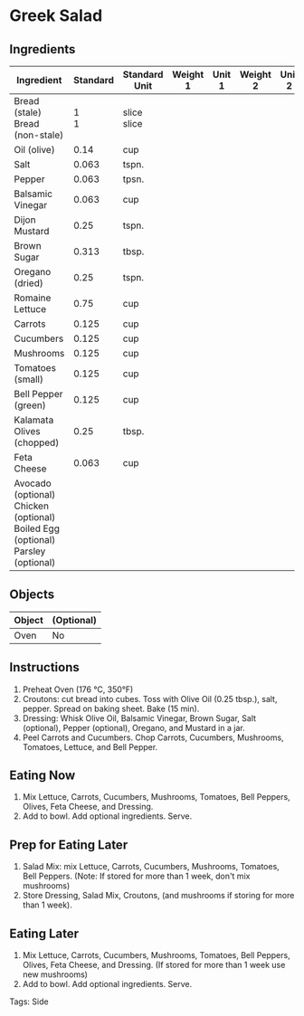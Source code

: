 # Greek Salad

## Ingredients

| Ingredient                                                   | Standard | Standard Unit    | Weight 1 | Unit 1 | Weight 2 | Unit 2 |
| ------------------------------------------------------------ | -------- | ---------------- | -------- | ------ | -------- | ------ |
| Bread (stale)<br />Bread (non-stale)                         | 1<br />1 | slice<br />slice |          |        |          |        |
| Oil (olive)                                                  | 0.14     | cup              |          |        |          |        |
| Salt                                                         | 0.063    | tspn.            |          |        |          |        |
| Pepper                                                       | 0.063    | tpsn.            |          |        |          |        |
| Balsamic Vinegar                                             | 0.063    | cup              |          |        |          |        |
| Dijon Mustard                                                | 0.25     | tspn.            |          |        |          |        |
| Brown Sugar                                                  | 0.313    | tbsp.            |          |        |          |        |
| Oregano (dried)                                              | 0.25     | tspn.            |          |        |          |        |
| Romaine Lettuce                                              | 0.75     | cup              |          |        |          |        |
| Carrots                                                      | 0.125    | cup              |          |        |          |        |
| Cucumbers                                                    | 0.125    | cup              |          |        |          |        |
| Mushrooms                                                    | 0.125    | cup              |          |        |          |        |
| Tomatoes (small)                                             | 0.125    | cup              |          |        |          |        |
| Bell Pepper (green)                                          | 0.125    | cup              |          |        |          |        |
| Kalamata Olives (chopped)                                    | 0.25     | tbsp.            |          |        |          |        |
| Feta Cheese                                                  | 0.063    | cup              |          |        |          |        |
| Avocado (optional)<br />Chicken (optional)<br />Boiled Egg (optional)<br />Parsley (optional) |          |                  |          |        |          |        |

## Objects

| Object | (Optional) |
| ------ | ---------- |
| Oven   | No         |


## Instructions

1. Preheat Oven (176 °C, 350°F)
2. Croutons: cut bread into cubes. Toss with Olive Oil (0.25 tbsp.), salt, pepper. Spread on baking sheet. Bake (15 min).
3. Dressing: Whisk Olive Oil, Balsamic Vinegar, Brown Sugar, Salt (optional), Pepper (optional), Oregano, and Mustard in a jar.
4. Peel Carrots and Cucumbers. Chop Carrots, Cucumbers, Mushrooms, Tomatoes, Lettuce, and Bell Pepper.

## Eating Now

1. Mix Lettuce, Carrots, Cucumbers, Mushrooms, Tomatoes, Bell Peppers, Olives, Feta Cheese, and Dressing.
2. Add to bowl. Add optional ingredients. Serve.

## Prep for Eating Later

1. Salad Mix: mix Lettuce, Carrots, Cucumbers, Mushrooms, Tomatoes, Bell Peppers. (Note: If stored for more than 1 week, don't mix mushrooms)
2. Store Dressing, Salad Mix, Croutons, (and mushrooms if storing for more than 1 week). 

## Eating Later

1. Mix Lettuce, Carrots, Cucumbers, Mushrooms, Tomatoes, Bell Peppers, Olives, Feta Cheese, and Dressing. 
   (If stored for more than 1 week use new mushrooms)
2. Add to bowl. Add optional ingredients. Serve.

Tags: Side